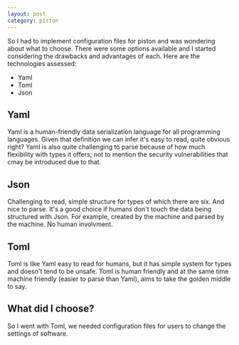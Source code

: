 ```yaml
---
layout: post
category: piston
---
```


So I had to implement configuration files for piston and was wondering about what to choose.
There were some options available and I started considering the drawbacks and advantages of each.
Here are the technologies assessed:
- Yaml
- Toml
- Json

## Yaml
Yaml is a human-friendly data serialization language for all programming languages. 
Given that definition we can infer it's easy to read, quite obvious right?
Yaml is also quite challenging to parse because of how much flexibility with types it offers;
not to mention the security vulnerabilities that cmay be introduced due to that.

## Json
Challenging to read, simple structure for types of which there are six. And nice to parse.
It's a good choice if humans don't touch the data being structured with Json.
For example, created by the machine and parsed by the machine. No human involvment.

## Toml
Toml is like Yaml easy to read for humans, but it has simple system for types and doesn't tend to be unsafe.
Toml is human friendly and at the same time machine friendly (easier to parse than Yaml), aims to take the golden middle to say.

## What did I choose?
So I went with Toml, we needed configuration files for users to change the settings of software.
